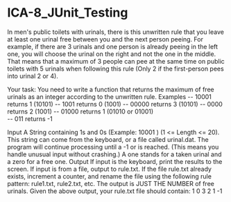 # ICA-8_JUnit_Testing


In men's public toilets with urinals, there is this unwritten rule that you leave at least one urinal free between you and 
the next person peeing. For example, if there are 3 urinals and one person is already peeing in the left one, you will 
choose the urinal on the right and not the one in the middle. That means that a maximum of 3 people can pee at the 
same time on public toilets with 5 urinals when following this rule (Only 2 if the first-person pees into urinal 2 or 4). 

Your task: 
You need to write a function that returns the maximum of free urinals as an integer according to the unwritten rule. 
Examples 
-- 10001 returns 1 (10101) 
-- 1001 returns 0 (1001) 
-- 00000 returns 3 (10101) 
-- 0000 returns 2 (1001) 
-- 01000 returns 1 (01010 or 01001)  
-- 011 returns -1 

Input 
A String containing 1s and 0s (Example:  10001 ) (1 <= Length <= 20). This string can come from the keyboard, or a file 
called urinal.dat. The program will continue processing until a -1 or <eof> is reached. (This means you handle unusual 
input without crashing.) 
A one stands for a taken urinal and a zero for a free one. 
Output 
If input is the keyboard, print the results to the screen. If input is from a file, output to rule.txt. If the file rule.txt already 
exists, increment a counter, and rename the file using the following rule pattern:  rule1.txt, rule2.txt, etc. The output is 
JUST THE NUMBER of free urinals. Given the above output, your rule.txt file should contain: 
1 
0 
3 
2 
1 
-1 